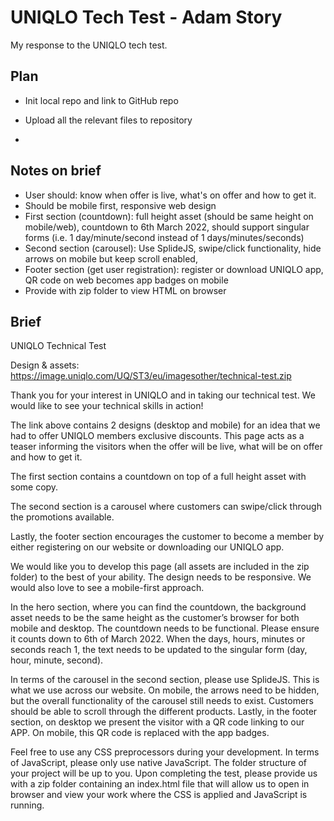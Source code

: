 # UNIQLO Tech Test - Adam Story

My response to the UNIQLO tech test.

## Plan

- Init local repo and link to GitHub repo
- Upload all the relevant files to repository

-

## Notes on brief

- User should: know when offer is live, what's on offer and how to get it.
- Should be mobile first, responsive web design
- First section (countdown): full height asset (should be same height on mobile/web), countdown to 6th March 2022, should support singular forms (i.e. 1 day/minute/second instead of 1 days/minutes/seconds)
- Second section (carousel): Use SplideJS, swipe/click functionality, hide arrows on mobile but keep scroll enabled,  
- Footer section (get user registration): register or download UNIQLO app, QR code on web becomes app badges on mobile
- Provide with zip folder to view HTML on browser

## Brief

UNIQLO Technical Test

Design & assets: https://image.uniqlo.com/UQ/ST3/eu/imagesother/technical-test.zip

Thank you for your interest in UNIQLO and in taking our technical test. We would like to see your technical skills in action!

The link above contains 2 designs (desktop and mobile) for an idea that we had to offer UNIQLO members exclusive discounts. This page acts as a teaser informing the visitors when the offer will be live, what will be on offer and how to get it.

The first section contains a countdown on top of a full height asset with some copy.

The second section is a carousel where customers can swipe/click through the promotions available.

Lastly, the footer section encourages the customer to become a member by either registering on our website or downloading our UNIQLO app.

We would like you to develop this page (all assets are included in the zip folder) to the best of your ability. The design needs to be responsive. We would also love to see a mobile-first approach.

In the hero section, where you can find the countdown, the background asset needs to be the same height as the customer’s browser for both mobile and desktop. The countdown needs to be functional. Please ensure it counts down to 6th of March 2022. When the days, hours, minutes or seconds reach 1, the text needs to be updated to the singular form (day, hour, minute, second).

In terms of the carousel in the second section, please use SplideJS. This is what we use across our website. On mobile, the arrows need to be hidden, but the overall functionality of the carousel still needs to exist. Customers should be able to scroll through the different products.
Lastly, in the footer section, on desktop we present the visitor with a QR code linking to our APP. On mobile, this QR code is replaced with the app badges.

Feel free to use any CSS preprocessors during your development. In terms of JavaScript, please only use native JavaScript. The folder structure of your project will be up to you. Upon completing the test, please provide us with a zip folder containing an index.html file that will allow us to open in browser and view your work where the CSS is applied and JavaScript is running.